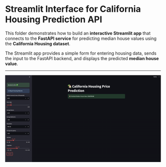 # Streamlit Interface for California Housing Prediction API  

This folder demonstrates how to build an **interactive Streamlit app** that connects to the **FastAPI service** for predicting median house values using the **California Housing dataset**.  

The Streamlit app provides a simple form for entering housing data, sends the input to the FastAPI backend, and displays the predicted **median house value**.  

---

![Streamlit UI Demo](images/ui_demo.jpeg)


